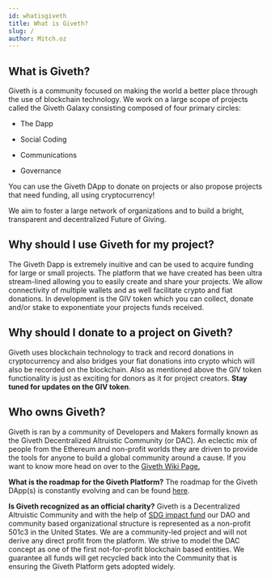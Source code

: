```yaml
---
id: whatisgiveth
title: What is Giveth?
slug: /
author: Mitch.oz
---
```


## What is Giveth?
Giveth is a community focused on making the world a better place through the use of blockchain technology. We work on a large scope of projects called the Giveth Galaxy consisting composed of four primary circles:

- The Dapp

- Social Coding

- Communications

- Governance

You can use the Giveth DApp to donate on projects or also propose projects that need funding, all using cryptocurrency! 

We aim to foster a large network of organizations and to build a bright, transparent and decentralized Future of Giving.

## Why should I use Giveth for my project?
The Giveth Dapp is extremely inuitive and can be used to acquire funding for large or small projects. The platform that we have created has been ultra stream-lined allowing you to easily create and share your projects. We allow connectivity of multiple wallets and as well facilitate crypto and fiat donations. In development is the GIV token which you can collect, donate and/or stake to exponentiate your projects funds received.

## Why should I donate to a project on Giveth?
Giveth uses blockchain technology to track and record donations in cryptocurrency and also bridges your fiat donations into crypto which will also be recorded on the blockchain. Also as mentioned above the GIV token functionality is just as exciting for donors as it for project creators. **Stay tuned for updates on the GIV token**.

## Who owns Giveth?
Giveth is ran by a community of Developers and Makers formally known as the Giveth Decentralized Altruistic Community (or DAC). An eclectic mix of people from the Ethereum and non-profit worlds they are driven to provide the tools for anyone to build a global community around a cause. If you want to know more head on over to the [Giveth Wiki Page.](https://wiki.giveth.io/dac/)

**What is the roadmap for the Giveth Platform?**
The roadmap for the Giveth DApp(s) is constantly evolving and can be found [here](https://www.notion.so/giveth/Roadmap-5a154f91bf9a417ea31b2edbc925201a).

**Is Giveth recognized as an official charity?**
Giveth is a Decentralized Altruistic Community and with the help of [SDG impact fund](https://www.sdgimpactfund.org/) our DAO and community based organizational structure is represented as a non-profit 501c3 in the United States. We are a community-led project and will not derive any direct profit from the platform. We strive to model the DAC concept as one of the first not-for-profit blockchain based entities. We guarantee all funds will get recycled back into the Community that is ensuring the Giveth Platform gets adopted widely.